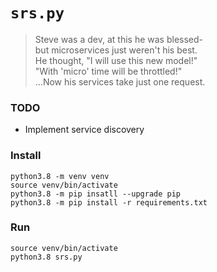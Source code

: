 
# `srs.py`

> Steve was a dev, at this he was blessed-  
> but microservices just weren't his best.  
> He thought, "I will use this new model!"  
> "With 'micro' time will be throttled!"  
> ...Now his services take just one request.  

### TODO

* Implement service discovery

### Install 

```
python3.8 -m venv venv
source venv/bin/activate
python3.8 -m pip insatll --upgrade pip
python3.8 -m pip install -r requirements.txt
```

### Run

```
source venv/bin/activate
python3.8 srs.py
```
